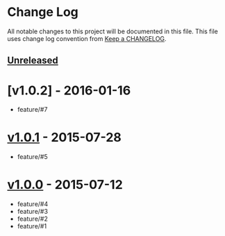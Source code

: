 # Change Log
All notable changes to this project will be documented in this file.
This file uses change log convention from [Keep a CHANGELOG](http://keepachangelog.com).

## [Unreleased][unreleased]

# [v1.0.2] - 2016-01-16

- feature/#7

# [v1.0.1] - 2015-07-28

- feature/#5

# [v1.0.0] - 2015-07-12

- feature/#4
- feature/#3
- feature/#2
- feature/#1


[unreleased]: https://github.com/luismayta/slide-git-flow-developer/compare/v1.0.2...HEAD
[v1.0.1]: https://github.com/luismayta/slide-git-flow-developer/compare/v1.0.1...v1.0.2
[v1.0.0]: https://github.com/luismayta/slide-git-flow-developer/compare/v0.0.0...v1.0.0

[CONTRIBUTING.md]: CONTRIBUTING.md
[LICENCE.md]: LICENCE.md
[README.md]: README.md
